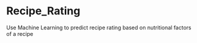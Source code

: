 # Recipe_Rating
Use Machine Learning to predict recipe rating based on nutritional factors of a recipe
